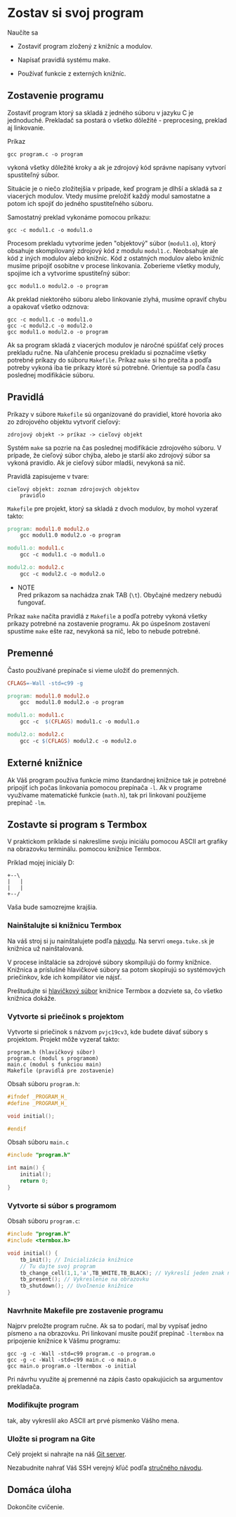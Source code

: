 # Zostav si svoj program

<div class="tip">

<div class="title">

Naučíte sa

</div>

  - Zostaviť program zložený z knižníc a modulov.

  - Napísať pravidlá systému make.

  - Používať funkcie z externých knižníc.

</div>

## Zostavenie programu

Zostaviť program ktorý sa skladá z jedného súboru v jazyku C je
jednoduché. Prekladač sa postará o všetko dôležité - preprocesing,
preklad aj linkovanie.

Príkaz

    gcc program.c -o program

vykoná všetky dôležité kroky a ak je zdrojový kód správne napísany
vytvorí spustiteľný súbor.

Situácie je o niečo zložitejšia v prípade, keď program je dlhší a skladá
sa z viacerých modulov. Vtedy musíme preložiť každý modul samostatne a
potom ich spojiť do jedného spustiteľného súboru.

Samostatný preklad vykonáme pomocou príkazu:

    gcc -c modul1.c -o modul1.o

Procesom prekladu vytvoríme jeden "objektový" súbor (`modul1.o`), ktorý
obsahuje skompilovaný zdrojový kód z modulu `modul1.c`. Neobsahuje ale
kód z iných modulov alebo knižníc. Kód z ostatných modulov alebo
knižníc musíme pripojiť osobitne v procese linkovania. Zoberieme
všetky moduly, spojíme ich a vytvoríme spustiteľný súbor:

    gcc modul1.o modul2.o -o program

Ak preklad niektorého súboru alebo linkovanie zlyhá, musíme opraviť
chybu a opakovať všetko odznova:

    gcc -c modul1.c -o modul1.o
    gcc -c modul2.c -o modul2.o
    gcc modul1.o modul2.o -o program

Ak sa program skladá z viacerých modulov je náročné spúšťať celý proces
prekladu ručne. Na uľahčenie procesu prekladu si poznačíme všetky
potrebné príkazy do súboru `Makefile`. Príkaz `make` si ho prečíta a
podľa potreby vykoná iba tie príkazy ktoré sú potrebné. Orientuje sa
podľa času poslednej modifikácie súboru.

## Pravidlá

Príkazy v súbore `Makefile` sú organizované do pravidiel, ktoré hovoria
ako zo zdrojového objektu vytvoriť cieľový:

    zdrojový objekt -> príkaz -> cieľový objekt

Systém `make` sa pozrie na čas poslednej modifikácie zdrojového súboru.
V prípade, že cieľový súbor chýba, alebo je starší ako zdrojový súbor sa
vykoná pravidlo. Ak je cieľový súbor mladši, nevykoná sa nič.

Pravidlá zapisujeme v tvare:

    cieľový objekt: zoznam zdrojových objektov
        pravidlo

`Makefile` pre projekt, ktorý sa skladá z dvoch modulov, by mohol
vyzerať takto:

``` Makefile
program: modul1.0 modul2.o
    gcc modul1.0 modul2.o -o program

modul1.o: modul1.c
    gcc -c modul1.c -o modul1.o

modul2.o: modul2.c
    gcc -c modul2.c -o modul2.o
```

  - NOTE  
    Pred príkazom sa nachádza znak TAB (`\t`). Obyčajné medzery nebudú
    fungovať.

Príkaz `make` načíta pravidlá z `Makefile` a podľa potreby vykoná všetky
príkazy potrebné na zostavenie programu. Ak po úspešnom zostavení
spustíme `make` ešte raz, nevykoná sa nič, lebo to nebude potrebné.

## Premenné

Často používané prepínače si vieme uložiť do premenných.

``` Makefile
CFLAGS=-Wall -std=c99 -g

program: modul1.0 modul2.o
    gcc  modul1.0 modul2.o -o program

modul1.o: modul1.c
    gcc -c  $(CFLAGS) modul1.c -o modul1.o

modul2.o: modul2.c
    gcc -c $(CFLAGS) modul2.c -o modul2.o
```

## Externé knižnice

Ak Váš program používa funkcie mimo štandardnej knižnice tak je potrebné
pripojiť ich počas linkovania pomocou prepínača `-l`. Ak v programe
využívame matematické funkcie (`math.h`), tak pri linkovaní použijeme
prepínač `-lm`.

## Zostavte si program s Termbox

V praktickom príklade si nakreslíme svoju iniciálu pomocou ASCII art
grafiky na obrazovku terminálu. pomocou knižnice Termbox.

Príklad mojej iniciály D:

    +--\
    |   |
    |   |
    +--/

Vaša bude samozrejme krajšia.

### Nainštalujte si knižnicu Termbox

Na váš stroj si ju nainštalujete podľa
[návodu](https://github.com/nsf/termbox). Na servri `omega.tuke.sk` je
knižnica už nainštalovaná.

V procese inštalácie sa zdrojové súbory skompilujú do formy knižnice.
Knižnica a príslušné hlavičkové súbory sa potom skopírujú so systémových
priečinkov, kde ich kompilátor vie nájsť.

Preštudujte si [hlavičkový
súbor](https://github.com/nsf/termbox/blob/master/src/termbox.h)
knižnice Termbox a dozviete sa, čo všetko knižnica dokáže.

### Vytvorte si priečinok s projektom

Vytvorte si priečinok s názvom `pvjc19cv3`, kde budete dávať súbory s
projektom. Projekt môže vyzerať takto:

    program.h (hlavičkový súbor)
    program.c (modul s programom)
    main.c (modul s funkciou main)
    Makefile (pravidlá pre zostavenie)

Obsah súboru `program.h`:

``` c
#ifndef _PROGRAM_H_
#define _PROGRAM_H_

void initial();

#endif
```

Obsah súboru `main.c`

``` c
#include "program.h"

int main() {
    initial();
    return 0;
}
```

### Vytvorte si súbor s programom

Obsah súboru `program.c`:

``` c
#include "program.h"
#include <termbox.h>

void initial() {
    tb_init(); // Inicializácia knižnice
    // Tu dajte svoj program
    tb_change_cell(1,1,'a',TB_WHITE,TB_BLACK); // Vykreslí jeden znak na danú pozíciu.
    tb_present(); // Vykreslenie na obrazovku
    tb_shutdown(); // Uvoľnenie knižnice
}
```

### Navrhnite Makefile pre zostavenie programu

Najprv preložte program ručne. Ak sa to podarí, mal by vypísať jedno
písmeno `a` na obrazovku. Pri linkovaní musíte použiť prepínač
`-ltermbox` na pripojenie knižnice k Vášmu programu:

    gcc -g -c -Wall -std=c99 program.c -o program.o
    gcc -g -c -Wall -std=c99 main.c -o main.o
    gcc main.o program.o -ltermbox -o initial

Pri návrhu využite aj premenné na zápis často opakujúcich sa argumentov
prekladača.

### Modifikujte program

tak, aby vykreslil ako ASCII art prvé písmenko Vášho mena.

### Uložte si program na Gite

Celý projekt si nahrajte na náš [Git
server](https://git.kemt.fei.tuke.sk).

Nezabudnite nahrať Váš SSH verejný kľúč podľa [stručného
návodu](https://student.kemt.fei.tuke.sk/pvjc/materialy/git).

## Domáca úloha

Dokončite cvičenie.
